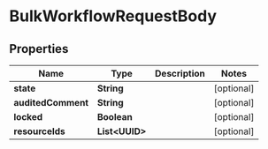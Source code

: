 

# BulkWorkflowRequestBody


## Properties

| Name | Type | Description | Notes |
|------------ | ------------- | ------------- | -------------|
|**state** | **String** |  |  [optional] |
|**auditedComment** | **String** |  |  [optional] |
|**locked** | **Boolean** |  |  [optional] |
|**resourceIds** | **List&lt;UUID&gt;** |  |  [optional] |



